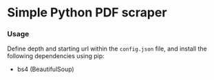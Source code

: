 # Simple Python PDF scraper

### Usage
Define depth and starting url within the ```config.json``` file, and install the following dependencies using pip:
 - bs4 (BeautifulSoup)
